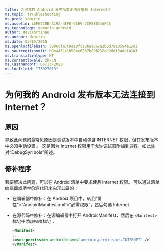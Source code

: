 ```yaml
---
title: 为何我的 Android 发布版本无法连接到 Internet？
ms.topic: troubleshooting
ms.prod: xamarin
ms.assetid: A6FE770B-A19A-4BF8-95E9-2CF880D4AFC5
ms.technology: xamarin-android
author: davidortinau
ms.author: daortin
ms.date: 03/09/2018
ms.openlocfilehash: 5996cfa3c0a18fc186ea862a2b3d7910594e1281
ms.sourcegitcommit: b0ea451e18504e6267b896732dd26df64ddfa843
ms.translationtype: HT
ms.contentlocale: zh-CN
ms.lasthandoff: 04/13/2020
ms.locfileid: "73027013"
---
```

# <a name="why-cant-my-android-release-build-connect-to-the-internet"></a>为何我的 Android 发布版本无法连接到 Internet？

## <a name="cause"></a>原因

导致此问题的最常见原因是调试版本中自动包含 INTERNET 权限，但在发布版本中必须手动设置  。 这是因为 Internet 权限用于允许调试器附加到进程，如[此处](~/android/deploy-test/building-apps/build-process.md)对“DebugSymbols”所述。

## <a name="fix"></a>修补程序

若要解决此问题，可以在 Android 清单中要求使用 Internet 权限。 可以通过清单编辑器或清单的源代码来实现此目的：

- 在编辑器中修补：在 Android 项目中，转到“属性”>“AndroidManifest.xml”>“必需权限”，然后勾选 Internet  

- 在源代码中修补：在源编辑器中打开 AndroidManifest，然后在 `<Manifest>` 标记中添加权限标记：

    ```xml
    <Manifest>
    ...
    <uses-permission android:name="android.permission.INTERNET" />
    </Manifest>
    ```
